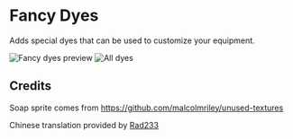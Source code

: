 # Fancy Dyes
Adds special dyes that can be used to customize your equipment.

![Fancy dyes preview](https://www.haizor.net/minecraft/fancy-dyes/dyes.gif)
![All dyes](https://www.haizor.net/minecraft/fancy-dyes/all_dyes.gif)
## Credits
Soap sprite comes from https://github.com/malcolmriley/unused-textures

Chinese translation provided by [Rad233](https://github.com/Rad233)